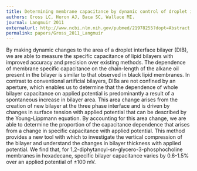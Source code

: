 ```yaml
---
title: Determining membrane capacitance by dynamic control of droplet interface bilayer area.
authors: Gross LC, Heron AJ, Baca SC, Wallace MI.
journal: Langmuir 2011 
externalurl: http://www.ncbi.nlm.nih.gov/pubmed/21978255?dopt=Abstract
permalink: papers/Gross_2011_Langmuir
---
```

By making dynamic changes to the area of a droplet interface bilayer (DIB), we are able to measure the specific capacitance of lipid bilayers with improved accuracy and precision over existing methods. The dependence of membrane specific capacitance on the chain-length of the alkane oil present in the bilayer is similar to that observed in black lipid membranes. In contrast to conventional artificial bilayers, DIBs are not confined by an aperture, which enables us to determine that the dependence of whole bilayer capacitance on applied potential is predominantly a result of a spontaneous increase in bilayer area. This area change arises from the creation of new bilayer at the three phase interface and is driven by changes in surface tension with applied potential that can be described by the Young-Lippmann equation. By accounting for this area change, we are able to determine the proportion of the capacitance dependence that arises from a change in specific capacitance with applied potential. This method provides a new tool with which to investigate the vertical compression of the bilayer and understand the changes in bilayer thickness with applied potential. We find that, for 1,2-diphytanoyl-sn-glycero-3-phosphocholine membranes in hexadecane, specific bilayer capacitance varies by 0.6-1.5% over an applied potential of ±100 mV.